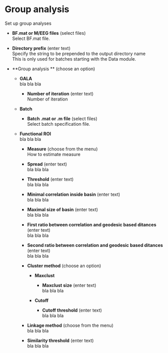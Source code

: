 # Group analysis  
Set up group analyses  

* **BF.mat or M/EEG files** (select files)  
Select BF.mat file.  

* **Directory prefix** (enter text)  
Specify the string to be prepended to the output directory name  
This is only used for batches starting with the Data module.  

* **Group analysis ** (choose an option)  
  

    * **GALA**   
    bla bla bla  

        * **Number of iteration** (enter text)  
        Number of iteration  

    * **Batch**   
      

        * **Batch .mat or .m file** (select files)  
        Select batch specification file.  

    * **Functional ROI**   
    bla bla bla  

        * **Measure** (choose from the menu)  
        How to estimate measure  

        * **Spread** (enter text)  
        bla bla bla  

        * **Threshold** (enter text)  
        bla bla bla  

        * **Minimal correlation inside basin** (enter text)  
        bla bla bla  

        * **Maximal size of basin** (enter text)  
        bla bla bla  

        * **First ratio between correlation and geodesic based ditances** (enter text)  
        bla bla bla  

        * **Second ratio between correlation and geodesic based ditances** (enter text)  
        bla bla bla  

        * **Cluster method** (choose an option)  
          

            * **Maxclust**   
              

                * **Maxclust size** (enter text)  
                bla bla bla  

            * **Cutoff**   
              

                * **Cutoff threshold** (enter text)  
                bla bla bla  

        * **Linkage method** (choose from the menu)  
        bla bla bla  

        * **Similarity threshold** (enter text)  
        bla bla bla  
